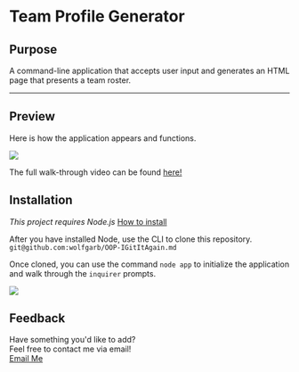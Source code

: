 # Team Profile Generator

## Purpose

A command-line application that accepts user input and generates an HTML page that presents a team roster.

----

## Preview

Here is how the application appears and functions.

<img src='assets/walkthrough-oop.gif' />

The full walk-through video can be found [here!](https://youtu.be/rt8bmyqlGfY)

## Installation
_This project requires Node.js_
[How to install](https://docs.npmjs.com/downloading-and-installing-node-js-and-npm)

After you have installed Node, use the CLI to clone this repository.
```git@github.com:wolfgarb/OOP-IGitItAgain.md```

Once cloned, you can use the command ``node app`` to initialize the application and walk through the ``inquirer`` prompts.

<img src='assets/install1.png' />

## Feedback

Have something you'd like to add?<br> 
Feel free to contact me via email!<br>
[Email Me](mailto:sraewolfskill@gmail.com)

